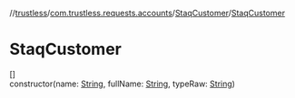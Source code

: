 //[trustless](../../../index.md)/[com.trustless.requests.accounts](../index.md)/[StaqCustomer](index.md)/[StaqCustomer](-staq-customer.md)

# StaqCustomer

[]\
constructor(name: [String](https://kotlinlang.org/api/latest/jvm/stdlib/kotlin/-string/index.html), fullName: [String](https://kotlinlang.org/api/latest/jvm/stdlib/kotlin/-string/index.html), typeRaw: [String](https://kotlinlang.org/api/latest/jvm/stdlib/kotlin/-string/index.html))

